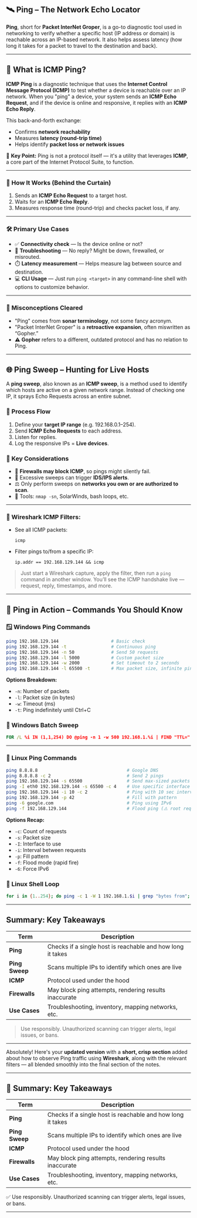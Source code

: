 
## 🛰️ Ping – The Network Echo Locator

**Ping**, short for **Packet InterNet Groper**, is a go-to diagnostic tool used in networking to verify whether a specific host (IP address or domain) is reachable across an IP-based network. It also helps assess latency (how long it takes for a packet to travel to the destination and back).

---

## 🧾 What is **ICMP Ping**?

**ICMP Ping** is a diagnostic technique that uses the **Internet Control Message Protocol (ICMP)** to test whether a device is reachable over an IP network. When you "ping" a device, your system sends an **ICMP Echo Request**, and if the device is online and responsive, it replies with an **ICMP Echo Reply**.

This back-and-forth exchange:

* Confirms **network reachability**
* Measures **latency (round-trip time)**
* Helps identify **packet loss or network issues**

🧠 **Key Point:**
Ping is not a protocol itself — it's a utility that leverages **ICMP**, a core part of the Internet Protocol Suite, to function.

---
### 🔧 How It Works (Behind the Curtain)

1. Sends an **ICMP Echo Request** to a target host.
2. Waits for an **ICMP Echo Reply**.
3. Measures response time (round-trip) and checks packet loss, if any.
---

### 🛠️ Primary Use Cases

* ✅ **Connectivity check** — Is the device online or not?
* 🧩 **Troubleshooting** — No reply? Might be down, firewalled, or misrouted.
* ⏱️ **Latency measurement** — Helps measure lag between source and destination.
* 💻 **CLI Usage** — Just run `ping <target>` in any command-line shell with options to customize behavior.
---

### 🤔 Misconceptions Cleared

* "Ping" comes from **sonar terminology**, not some fancy acronym.
* "Packet InterNet Groper" is a **retroactive expansion**, often miswritten as “Gopher.”
* ⚠️ **Gopher** refers to a different, outdated protocol and has no relation to Ping.

---

## 🌐 Ping Sweep – Hunting for Live Hosts

A **ping sweep**, also known as an **ICMP sweep**, is a method used to identify which hosts are active on a given network range. Instead of checking one IP, it sprays Echo Requests across an entire subnet.

### 🔄 Process Flow

1. Define your **target IP range** (e.g. 192.168.0.1–254).
2. Send **ICMP Echo Requests** to each address.
3. Listen for replies.
4. Log the responsive IPs = **Live devices**.

### 📌 Key Considerations

* 🔐 **Firewalls may block ICMP**, so pings might silently fail.
* 🚨 Excessive sweeps can trigger **IDS/IPS alerts**.
* ⚖️ Only perform sweeps on **networks you own or are authorized to scan**.
* 🧰 Tools: `nmap -sn`, SolarWinds, bash loops, etc.

---
### 🧪 Wireshark ICMP Filters:

* See all ICMP packets:

  ```
  icmp
  ```
* Filter pings to/from a specific IP:

  ```
  ip.addr == 192.168.129.144 && icmp
  ```

> Just start a Wireshark capture, apply the filter, then run a `ping` command in another window. You’ll see the ICMP handshake live — request, reply, timestamps, and more.

---


## 🧪 Ping in Action – Commands You Should Know

### 🪟 Windows Ping Commands

```bash
ping 192.168.129.144                    # Basic check
ping 192.168.129.144 -t                 # Continuous ping
ping 192.168.129.144 -n 50              # Send 50 requests
ping 192.168.129.144 -l 5000            # Custom packet size
ping 192.168.129.144 -w 2000            # Set timeout to 2 seconds
ping 192.168.129.144 -l 65500 -t        # Max packet size, infinite ping
```

**Options Breakdown:**

* `-n`: Number of packets
* `-l`: Packet size (in bytes)
* `-w`: Timeout (ms)
* `-t`: Ping indefinitely until Ctrl+C

### 🔁 Windows Batch Sweep

```cmd
FOR /L %i IN (1,1,254) DO @ping -n 1 -w 500 192.168.1.%i | FIND "TTL="
```

---

### 🐧 Linux Ping Commands

```bash
ping 8.8.8.8                                  # Google DNS
ping 8.8.8.8 -c 2                             # Send 2 pings
ping 192.168.129.144 -s 65500                 # Send max-sized packets
ping -I eth0 192.168.129.144 -s 65500 -c 4    # Use specific interface
ping 192.168.129.144 -i 10 -c 2               # Ping with 10 sec interval
ping 192.168.129.144 -p 42                    # Fill with pattern
ping -6 google.com                            # Ping using IPv6
ping -f 192.168.129.144                       # Flood ping (⚠️ root required)
```

**Options Recap:**

* `-c`: Count of requests
* `-s`: Packet size
* `-I`: Interface to use
* `-i`: Interval between requests
* `-p`: Fill pattern
* `-f`: Flood mode (rapid fire)
* `-6`: Force IPv6

### 🐚 Linux Shell Loop

```bash
for i in {1..254}; do ping -c 1 -W 1 192.168.1.$i | grep "bytes from"; done
```

---                                  
## Summary: Key Takeaways

| Term           | Description                                                |
| -------------- | ---------------------------------------------------------- |
| **Ping**       | Checks if a single host is reachable and how long it takes |
| **Ping Sweep** | Scans multiple IPs to identify which ones are live         |
| **ICMP**       | Protocol used under the hood                               |
| **Firewalls**  | May block ping attempts, rendering results inaccurate      |
| **Use Cases**  | Troubleshooting, inventory, mapping networks, etc.         |

>  Use responsibly. Unauthorized scanning can trigger alerts, legal issues, or bans.

---
Absolutely! Here's your **updated version** with a **short, crisp section** added about how to observe Ping traffic using **Wireshark**, along with the relevant filters — all blended smoothly into the final section of the notes.

---

## 📘 Summary: Key Takeaways

| Term           | Description                                                |
| -------------- | ---------------------------------------------------------- |
| **Ping**       | Checks if a single host is reachable and how long it takes |
| **Ping Sweep** | Scans multiple IPs to identify which ones are live         |
| **ICMP**       | Protocol used under the hood                               |
| **Firewalls**  | May block ping attempts, rendering results inaccurate      |
| **Use Cases**  | Troubleshooting, inventory, mapping networks, etc.         |

✅ Use responsibly. Unauthorized scanning can trigger alerts, legal issues, or bans.

---

